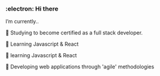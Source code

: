 ### :electron:  Hi there 

I’m currently..

:small_blue_diamond: Studying to become certified as a full stack developer.

:small_blue_diamond: Learning Javascript & React

:small_blue_diamond: learning Javascript & React

:small_blue_diamond: Developing web applications through 'agile' methodologies
